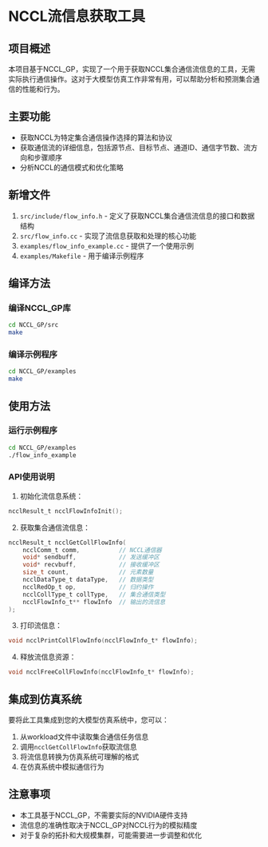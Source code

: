 # NCCL流信息获取工具

## 项目概述

本项目基于NCCL_GP，实现了一个用于获取NCCL集合通信流信息的工具，无需实际执行通信操作。这对于大模型仿真工作非常有用，可以帮助分析和预测集合通信的性能和行为。

## 主要功能

- 获取NCCL为特定集合通信操作选择的算法和协议
- 获取通信流的详细信息，包括源节点、目标节点、通道ID、通信字节数、流方向和步骤顺序
- 分析NCCL的通信模式和优化策略

## 新增文件

1. `src/include/flow_info.h` - 定义了获取NCCL集合通信流信息的接口和数据结构
2. `src/flow_info.cc` - 实现了流信息获取和处理的核心功能
3. `examples/flow_info_example.cc` - 提供了一个使用示例
4. `examples/Makefile` - 用于编译示例程序

## 编译方法

### 编译NCCL_GP库

```bash
cd NCCL_GP/src
make
```

### 编译示例程序

```bash
cd NCCL_GP/examples
make
```

## 使用方法

### 运行示例程序

```bash
cd NCCL_GP/examples
./flow_info_example
```

### API使用说明

1. 初始化流信息系统：

```c
ncclResult_t ncclFlowInfoInit();
```

2. 获取集合通信流信息：

```c
ncclResult_t ncclGetCollFlowInfo(
    ncclComm_t comm,           // NCCL通信器
    void* sendbuff,            // 发送缓冲区
    void* recvbuff,            // 接收缓冲区
    size_t count,              // 元素数量
    ncclDataType_t dataType,   // 数据类型
    ncclRedOp_t op,            // 归约操作
    ncclCollType_t collType,   // 集合通信类型
    ncclFlowInfo_t** flowInfo  // 输出的流信息
);
```

3. 打印流信息：

```c
void ncclPrintCollFlowInfo(ncclFlowInfo_t* flowInfo);
```

4. 释放流信息资源：

```c
void ncclFreeCollFlowInfo(ncclFlowInfo_t* flowInfo);
```

## 集成到仿真系统

要将此工具集成到您的大模型仿真系统中，您可以：

1. 从workload文件中读取集合通信任务信息
2. 调用`ncclGetCollFlowInfo`获取流信息
3. 将流信息转换为仿真系统可理解的格式
4. 在仿真系统中模拟通信行为

## 注意事项

- 本工具基于NCCL_GP，不需要实际的NVIDIA硬件支持
- 流信息的准确性取决于NCCL_GP对NCCL行为的模拟精度
- 对于复杂的拓扑和大规模集群，可能需要进一步调整和优化